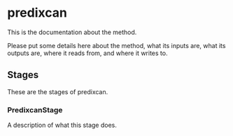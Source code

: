 # predixcan

This is the documentation about the method.

Please put some details here about the method, what its inputs are, what its
outputs are, where it reads from, and where it writes to.

## Stages

These are the stages of predixcan.

### PredixcanStage

A description of what this stage does.
